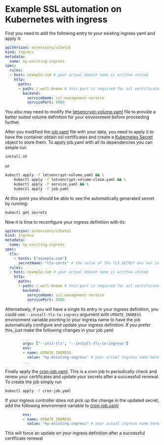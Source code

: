 # Example SSL automation on Kubernetes with ingress
First you need to add the following entry to your existing ingress yaml and apply it:

```yaml
apiVersion: extensions/v1beta1
kind: Ingress
metadata:
  name: my-existing-ingress
spec:
  rules:
  - host: example.com # your actual domain name is written insted
    http:
      paths:
      - path: /.well-known # this part is required for ssl certificate generation and must be a permanent part of your ingress definition
        backend:
          serviceName: ssl-management-service
          servicePort: 9980

``` 

You also may need to modify the [letsencrypt-volume.yaml](letsencrypt-volume.yaml) file to provide a better suited volume definition for your environment before proceeding further.

After you modified the [job.yaml](job.yaml) file with your data, you need to apply it to have the container obtain ssl certificates and create a [Kubernetes Secret](https://kubernetes.io/docs/concepts/configuration/secret/) object to store them. To apply job.yaml with all its dependencies you can simple run
```bash
install.sh
```
or 
```bash
kubectl apply -f letsencrypt-volume.yaml && \
    kubectl apply -f letsencrypt-volume-claim.yaml && \
    kubectl apply -f service.yaml && \
    kubectl apply -f job.yaml
```

At this point you should be able to see the automatically generated secret by running:
```bash
kubectl get secrets
```

Now it is time to reconfigure your ingress definition with tls:
```yaml
apiVersion: extensions/v1beta1
kind: Ingress
metadata:
  name: my-existing-ingress
spec:
  tls:
    - hosts: ["example.com"]
      secretName: "tls-certs" # the value of the TLS_SECRET env var in job.yaml
  rules:
  - host: example.com # your actual domain name is written insted
    http:
      paths:
      - path: /.well-known # this part is required for ssl certificate generation and must be a permanent part of your ingress definition
        backend:
          serviceName: ssl-management-service
          servicePort: 9980

``` 
Alternatively, if you will have a single tls entry in your ingress definition, you could use `--install-tls-to-ingress` argument with `UPDATE_INGRESS` environment variable pointing to your ingress name to have the job automatically configure and update your ingress definition. If you prefer this, just make the following changes in your job.yaml 
```yaml
        ...
        args: ["--init-tls", "--install-tls-to-ingress"]
        env:
        - name: UPDATE_INGRESS
          value: "my-existing-ingress" # your actual ingress name here
        ...
```

Finally apply the [cron-job.yaml](cron-job.yaml). This is a cron job to periodically check and renew your certificates and update your secrets after a successfull renewal. To create the job simply run
```bash
kubectl apply -f cron-job.yaml
```

If your ingress controller does not pick up the change in the updated secret, add the following environment variable to [cron-job.yaml](cron-job.yaml)
```yaml
        env:
        - name: UPDATE_INGRESS
          value: "my-existing-ingress" # your actual ingress name here

```
This will force an update on your ingress definition after a successful certificate renewal